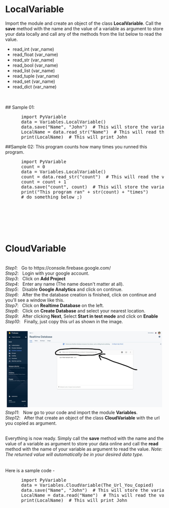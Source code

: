 # LocalVariable
Import the module and create an object of the class <b>LocalVariable</b>. Call the <b>save</b> method with the name and the value of a variable as argument to store your data locally and call any of the methods from the list below to read the value. </br>
<ul>
      <li> read_int (var_name) </li>
      <li> read_float (var_name) </li>
      <li> read_str (var_name) </li>
      <li> read_bool (var_name) </li>
      <li> read_list (var_name) </li>
      <li> read_tuple (var_name) </li>
      <li> read_set (var_name) </li>
      <li> read_dict (var_name) </li>
</ul>
</br></br>
## Sample 01:
<pre>
      import PyVariable
      data = Variables.LocalVariable()
      data.save("Name", "John")  # This will store the variable Name with the value John
      LocalName = data.read_str("Name")  # This will read the value of Name from cloud and store in LocalName
      print(LocalName)  # This will print John
</pre>
##Sample 02: This program counts how many times you runned this program.
<pre>
      import PyVariable
      count = 0
      data = Variables.LocalVariable()
      count = data.read_str("count")  # This will read the value of count and store in count variable
      count = count + 1
      data.save("count", count)  # This will store the variable count with the value John
      print("This program ran" + str(count) + "times")
      # do something below ;)
</pre>

</br></br></br></br></br>
# CloudVariable
</br>
<i>Step1</i>: &nbsp; Go to https://console.firebase.google.com/ </br>
<i>Step2</i>: &nbsp; Login with your google account. </br>
<i>Step3</i>: &nbsp; Click on <b>Add Project</b></br>
<i>Step4</i>: &nbsp; Enter any name (The name doesn't matter at all). </br>
<i>Step5</i>: &nbsp; Disable <b>Google Analytics</b> and click on continue. </br>
<i>Step6</i>: &nbsp; After the the database creation is finished, click on continue and you'll see a window like this. </br>
<i>Step7</i>: &nbsp; Click on <b>Realtime Database</b> on the left. </br>
<i>Step8</i>: &nbsp; Click on <b>Create Database</b> and select your nearest location. </br>
<i>Step9</i>: &nbsp; After clicking <b>Next</b>, Select <b>Start in test mode</b> and click on <b>Enable</b> </br>
<i>Step10</i>: &nbsp; Finally, just copy this url as shown in the image.</br></br>
<p align="CENTER" style="margin:5px;"><img src="step10.jpg" alt="Step 10" width = 800></p>
<i>Step11</i>: &nbsp; Now go to your code and import the module <b>Variables</b>.</br>
<i>Step12</i>: &nbsp; After that create an object of the class <b>CloudVariable</b> with the url you copied as argument. </br></br>

Everything is now ready. Simply call the <b>save</b> method with the name and the value of a variable as argument to store your data online and call the <b>read</b> method with the name of your variable as argument to read the value. <i>Note: The returned value will automatically be in your desired data type.</i></br>
</br></br>
Here is a sample code -
<pre>
      import PyVariable
      data = Variables.CloudVariable(The_Url_You_Copied)
      data.save("Name", "John")  # This will store the variable Name with the value John
      LocalName = data.read("Name")  # This will read the value of Name from cloud and store in LocalName
      print(LocalName)  # This will print John
</pre>
